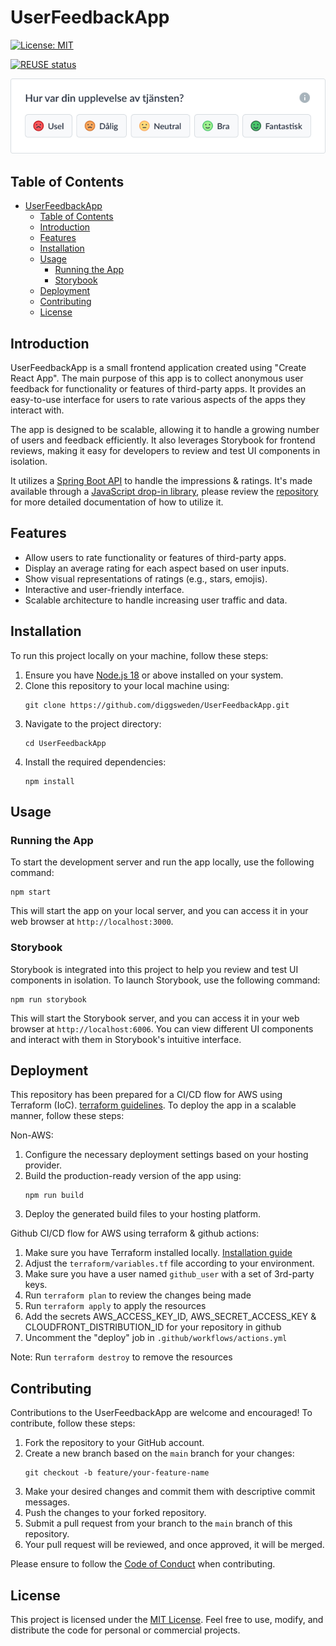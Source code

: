 <!--
SPDX-FileCopyrightText: 2023 Digg - Agency for Digital Government

SPDX-License-Identifier: CC0-1.0
-->

# UserFeedbackApp

[![License: MIT](https://img.shields.io/badge/Licence-MIT-yellow)](https://img.shields.io/badge/Licence-MIT-yellow) 

[![REUSE status](https://api.reuse.software/badge/github.com/diggsweden/userfeedbackapp)](https://api.reuse.software/info/github.com/diggsweden/userfeedbackapp)



![User Feedback App](./user_feedback_preview.png)

## Table of Contents
- [UserFeedbackApp](#userfeedbackapp)
	- [Table of Contents](#table-of-contents)
	- [Introduction](#introduction)
	- [Features](#features)
	- [Installation](#installation)
	- [Usage](#usage)
		- [Running the App](#running-the-app)
		- [Storybook](#storybook)
	- [Deployment](#deployment)
	- [Contributing](#contributing)
	- [License](#license)

## Introduction

UserFeedbackApp is a small frontend application created using "Create React App". The main purpose of this app is to collect anonymous user feedback for functionality or features of third-party apps. It provides an easy-to-use interface for users to rate various aspects of the apps they interact with.

The app is designed to be scalable, allowing it to handle a growing number of users and feedback efficiently. It also leverages Storybook for frontend reviews, making it easy for developers to review and test UI components in isolation.

It utilizes a [Spring Boot API](https://github.com/diggsweden/UserFeedbackAPI) to handle the impressions & ratings. It's made available through a [JavaScript drop-in library](https://github.com/diggsweden/InclusionToolbox), please review the [repository](https://github.com/diggsweden/InclusionToolbox) for more detailed documentation of how to utilize it.

## Features

- Allow users to rate functionality or features of third-party apps.
- Display an average rating for each aspect based on user inputs.
- Show visual representations of ratings (e.g., stars, emojis).
- Interactive and user-friendly interface.
- Scalable architecture to handle increasing user traffic and data.

## Installation

To run this project locally on your machine, follow these steps:

1. Ensure you have [Node.js 18](https://nodejs.org) or above installed on your system.
2. Clone this repository to your local machine using:
   ```
   git clone https://github.com/diggsweden/UserFeedbackApp.git
   ```
3. Navigate to the project directory:
   ```
   cd UserFeedbackApp
   ```
4. Install the required dependencies:
   ```
   npm install
   ```

## Usage

### Running the App

To start the development server and run the app locally, use the following command:

```
npm start
```

This will start the app on your local server, and you can access it in your web browser at `http://localhost:3000`.

### Storybook

Storybook is integrated into this project to help you review and test UI components in isolation. To launch Storybook, use the following command:

```
npm run storybook
```

This will start the Storybook server, and you can access it in your web browser at `http://localhost:6006`. You can view different UI components and interact with them in Storybook's intuitive interface.

## Deployment

This repository has been prepared for a CI/CD flow for AWS using Terraform (IoC). [terraform guidelines](https://developer.hashicorp.com/terraform/tutorials).
To deploy the app in a scalable manner, follow these steps:

Non-AWS:
1. Configure the necessary deployment settings based on your hosting provider.
2. Build the production-ready version of the app using:
   ```
   npm run build
   ```
3. Deploy the generated build files to your hosting platform.

Github CI/CD flow for AWS using terraform & github actions:
1. Make sure you have Terraform installed locally. [Installation guide](https://developer.hashicorp.com/terraform/tutorials/aws-get-started/install-cli)
2. Adjust the `terraform/variables.tf` file according to your environment.
3. Make sure you have a user named `github_user` with a set of 3rd-party keys.
4. Run `terraform plan` to review the changes being made
5. Run `terraform apply` to apply the resources
6. Add the secrets AWS_ACCESS_KEY_ID, AWS_SECRET_ACCESS_KEY & CLOUDFRONT_DISTRIBUTION_ID for your repository in github
7. Uncomment the "deploy" job in `.github/workflows/actions.yml`

Note: Run `terraform destroy` to remove the resources

## Contributing

Contributions to the UserFeedbackApp are welcome and encouraged! To contribute, follow these steps:

1. Fork the repository to your GitHub account.
2. Create a new branch based on the `main` branch for your changes:
   ```
   git checkout -b feature/your-feature-name
   ```
3. Make your desired changes and commit them with descriptive commit messages.
4. Push the changes to your forked repository.
5. Submit a pull request from your branch to the `main` branch of this repository.
6. Your pull request will be reviewed, and once approved, it will be merged.

Please ensure to follow the [Code of Conduct](CODE_OF_CONDUCT.md) when contributing.

## License

This project is licensed under the [MIT License](LICENSE). Feel free to use, modify, and distribute the code for personal or commercial projects.
